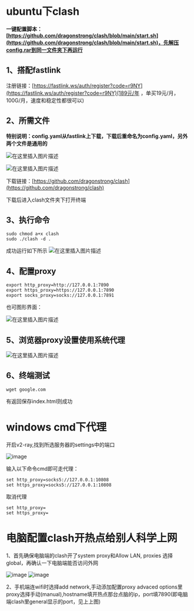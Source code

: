 # ubuntu下clash

**一键配置脚本：[https://github.com/dragonstrong/clash/blob/main/start.sh](https://github.com/dragonstrong/clash/blob/main/start.sh)，先解压config.rar到同一文件夹下再运行**

## 1、搭配fastlink

注册链接：[https://fastlink.ws/auth/register?code=r9NY](https://fastlink.ws/auth/register?code=r9NY)(189元/年  ，单买19元/月，100G/月，速度和稳定性都很可以)


## 2、所需文件

**特别说明：config.yaml从fastlink上下载，下载后重命名为config.yaml，另外两个文件是通用的**

![在这里插入图片描述](https://img-blog.csdnimg.cn/e13fb95b7e11475ab17e4f65b405a8a3.PNG#pic_center)

![在这里插入图片描述](https://img-blog.csdnimg.cn/0eba68be81354afcb5ef1bdccf762efb.PNG?x-oss-process=image/watermark,type_ZmFuZ3poZW5naGVpdGk,shadow_10,text_aHR0cHM6Ly9ibG9nLmNzZG4ubmV0L2RyYWdvbnN0cm9uZw==,size_16,color_FFFFFF,t_70#pic_center)


下载链接：[https://github.com/dragonstrong/clash](https://github.com/dragonstrong/clash)

下载后进入clash文件夹下打开终端

## 3、执行命令

```
sudo chmod a+x clash 
sudo ./clash -d .
```
成功运行如下所示
![在这里插入图片描述](https://img-blog.csdnimg.cn/2c7dd821c5bd4d92bfbaac4c2bc81f04.PNG?x-oss-process=image/watermark,type_ZmFuZ3poZW5naGVpdGk,shadow_10,text_aHR0cHM6Ly9ibG9nLmNzZG4ubmV0L2RyYWdvbnN0cm9uZw==,size_16,color_FFFFFF,t_70#pic_center)

## 4、配置proxy

```
export http_proxy=http://127.0.0.1:7890
export https_proxy=https://127.0.0.1:7890
export socks_proxy=socks://127.0.0.1:7891
```

也可图形界面：

![在这里插入图片描述](https://img-blog.csdnimg.cn/6c4dba4fbf824b0bab17ef2187de0c5d.PNG?x-oss-process=image/watermark,type_ZmFuZ3poZW5naGVpdGk,shadow_10,text_aHR0cHM6Ly9ibG9nLmNzZG4ubmV0L2RyYWdvbnN0cm9uZw==,size_16,color_FFFFFF,t_70#pic_center)

## 5、浏览器proxy设置使用系统代理

![在这里插入图片描述](https://img-blog.csdnimg.cn/b4c76bc2e0fb44f49074e750c2548ad6.PNG?x-oss-process=image/watermark,type_ZmFuZ3poZW5naGVpdGk,shadow_10,text_aHR0cHM6Ly9ibG9nLmNzZG4ubmV0L2RyYWdvbnN0cm9uZw==,size_16,color_FFFFFF,t_70#pic_center)

## 6、终端测试

```
wget google.com
```
有返回保存index.html则成功

# windows cmd下代理
开启v2-ray,找到所选服务器的settings中的端口

![image](https://user-images.githubusercontent.com/32926995/132078585-06b55146-3f48-47e3-be19-9ac6491d3a5a.png)

输入以下命令cmd即可走代理：

```
set http_proxy=socks5://127.0.0.1:10808
set https_proxy=socks5://127.0.0.1:10808
```

取消代理

```
set http_proxy=
set https_proxy=
```

# 电脑配置clash开热点给别人科学上网
1、首先确保电脑端的clash开了system proxy和Allow LAN, proxies 选择global，再确认一下电脑端能否访问外网

![image](https://user-images.githubusercontent.com/32926995/132190932-75612b45-f354-4053-85fc-797baff58588.png)
![image](https://user-images.githubusercontent.com/32926995/132191240-975b2d57-17da-42d5-8720-ece7dccd2539.png)


2、手机端连wifi时选择add network,手动添加配置proxy
advaced options里proxy选择手动(manual),hostname填开热点那台点脑的ip，port填7890(即电脑端clash里general显示的port，见上上图)
